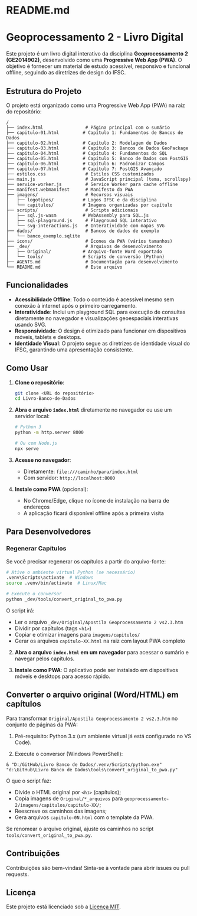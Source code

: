 # README.md

# Geoprocessamento 2 - Livro Digital

Este projeto é um livro digital interativo da disciplina **Geoprocessamento 2 (GE2014902)**, desenvolvido como uma **Progressive Web App (PWA)**. O objetivo é fornecer um material de estudo acessível, responsivo e funcional offline, seguindo as diretrizes de design do IFSC.

## Estrutura do Projeto

O projeto está organizado como uma Progressive Web App (PWA) na raiz do repositório:

```
/
├── index.html                # Página principal com o sumário
├── capitulo-01.html         # Capítulo 1: Fundamentos de Bancos de Dados
├── capitulo-02.html         # Capítulo 2: Modelagem de Dados
├── capitulo-03.html         # Capítulo 3: Bancos de Dados GeoPackage
├── capitulo-04.html         # Capítulo 4: Fundamentos do SQL
├── capitulo-05.html         # Capítulo 5: Banco de Dados com PostGIS
├── capitulo-06.html         # Capítulo 6: Padronizar Campos
├── capitulo-07.html         # Capítulo 7: PostGIS Avançado
├── estilos.css               # Estilos CSS customizados
├── main.js                   # JavaScript principal (tema, scrollspy)
├── service-worker.js         # Service Worker para cache offline
├── manifest.webmanifest      # Manifesto da PWA
├── imagens/                  # Recursos visuais
│   ├── logotipos/           # Logos IFSC e da disciplina
│   └── capitulos/           # Imagens organizadas por capítulo
├── scripts/                  # Scripts adicionais
│   ├── sql.js-wasm          # WebAssembly para SQL.js
│   ├── sql-playground.js     # Playground SQL interativo
│   └── svg-interactions.js   # Interatividade com mapas SVG
├── dados/                    # Bancos de dados de exemplo
│   └── banco_exemplo.sqlite
├── icons/                    # Ícones da PWA (vários tamanhos)
├── _dev/                     # Arquivos de desenvolvimento
│   ├── Original/            # Arquivo-fonte Word exportado
│   └── tools/               # Scripts de conversão (Python)
├── AGENTS.md                 # Documentação para desenvolvimento
└── README.md                 # Este arquivo
```

## Funcionalidades

- **Acessibilidade Offline**: Todo o conteúdo é acessível mesmo sem conexão à internet após o primeiro carregamento.
- **Interatividade**: Inclui um playground SQL para execução de consultas diretamente no navegador e visualizações geoespaciais interativas usando SVG.
- **Responsividade**: O design é otimizado para funcionar em dispositivos móveis, tablets e desktops.
- **Identidade Visual**: O projeto segue as diretrizes de identidade visual do IFSC, garantindo uma apresentação consistente.

## Como Usar

1. **Clone o repositório**:
   ```bash
   git clone <URL do repositório>
   cd Livro-Banco-de-Dados
   ```

2. **Abra o arquivo `index.html`** diretamente no navegador ou use um servidor local:
   ```bash
   # Python 3
   python -m http.server 8000
   
   # Ou com Node.js
   npx serve
   ```

3. **Acesse no navegador**: 
   - Diretamente: `file:///caminho/para/index.html`
   - Com servidor: `http://localhost:8000`

4. **Instale como PWA** (opcional): 
   - No Chrome/Edge, clique no ícone de instalação na barra de endereços
   - A aplicação ficará disponível offline após a primeira visita

## Para Desenvolvedores

### Regenerar Capítulos

Se você precisar regenerar os capítulos a partir do arquivo-fonte:

```bash
# Ative o ambiente virtual Python (se necessário)
.venv\Scripts\activate  # Windows
source .venv/bin/activate  # Linux/Mac

# Execute o conversor
python _dev/tools/convert_original_to_pwa.py
```

O script irá:
- Ler o arquivo `_dev/Original/Apostila Geoprocessamento 2 vs2.3.htm`
- Dividir por capítulos (tags `<h1>`)
- Copiar e otimizar imagens para `imagens/capitulos/`
- Gerar os arquivos `capitulo-XX.html` na raiz com layout PWA completo

2. **Abra o arquivo `index.html` em um navegador** para acessar o sumário e navegar pelos capítulos.

3. **Instale como PWA**: O aplicativo pode ser instalado em dispositivos móveis e desktops para acesso rápido.

## Converter o arquivo original (Word/HTML) em capítulos

Para transformar `Original/Apostila Geoprocessamento 2 vs2.3.htm` no conjunto de páginas da PWA:

1) Pré-requisito: Python 3.x (um ambiente virtual já está configurado no VS Code).

2) Execute o conversor (Windows PowerShell):

```
& "D:/GitHub/Livro Banco de Dados/.venv/Scripts/python.exe" "d:\GitHub\Livro Banco de Dados\tools\convert_original_to_pwa.py"
```

O que o script faz:
- Divide o HTML original por `<h1>` (capítulos);
- Copia imagens de `Original/*_arquivos` para `geoprocessamento-2/imagens/capitulos/capitulo-XX/`;
- Reescreve os caminhos das imagens;
- Gera arquivos `capitulo-0N.html` com o template da PWA.

Se renomear o arquivo original, ajuste os caminhos no script `tools/convert_original_to_pwa.py`.

## Contribuições

Contribuições são bem-vindas! Sinta-se à vontade para abrir issues ou pull requests.

## Licença

Este projeto está licenciado sob a [Licença MIT](LICENSE).